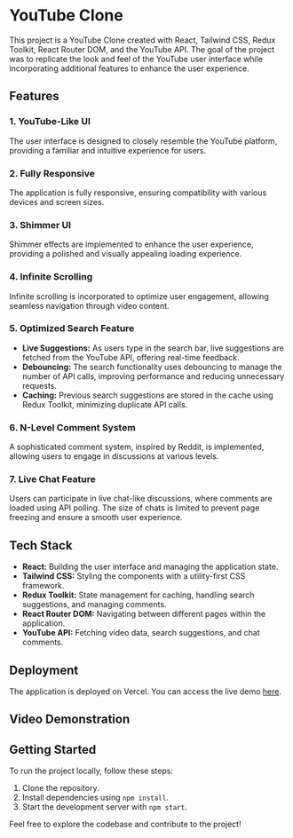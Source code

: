 # YouTube Clone

This project is a YouTube Clone created with React, Tailwind CSS, Redux Toolkit, React Router DOM, and the YouTube API. The goal of the project was to replicate the look and feel of the YouTube user interface while incorporating additional features to enhance the user experience.

## Features

### 1. YouTube-Like UI

The user interface is designed to closely resemble the YouTube platform, providing a familiar and intuitive experience for users.

### 2. Fully Responsive

The application is fully responsive, ensuring compatibility with various devices and screen sizes.

### 3. Shimmer UI

Shimmer effects are implemented to enhance the user experience, providing a polished and visually appealing loading experience.

### 4. Infinite Scrolling

Infinite scrolling is incorporated to optimize user engagement, allowing seamless navigation through video content.

### 5. Optimized Search Feature

- **Live Suggestions:** As users type in the search bar, live suggestions are fetched from the YouTube API, offering real-time feedback.
- **Debouncing:** The search functionality uses debouncing to manage the number of API calls, improving performance and reducing unnecessary requests.
- **Caching:** Previous search suggestions are stored in the cache using Redux Toolkit, minimizing duplicate API calls.

### 6. N-Level Comment System

A sophisticated comment system, inspired by Reddit, is implemented, allowing users to engage in discussions at various levels.

### 7. Live Chat Feature

Users can participate in live chat-like discussions, where comments are loaded using API polling. The size of chats is limited to prevent page freezing and ensure a smooth user experience.

## Tech Stack

- **React:** Building the user interface and managing the application state.
- **Tailwind CSS:** Styling the components with a utility-first CSS framework.
- **Redux Toolkit:** State management for caching, handling search suggestions, and managing comments.
- **React Router DOM:** Navigating between different pages within the application.
- **YouTube API:** Fetching video data, search suggestions, and chat comments.

## Deployment

The application is deployed on Vercel. You can access the live demo [here](https://youtube-clone-nayana62.vercel.app/).

## Video Demonstration


## Getting Started

To run the project locally, follow these steps:

1. Clone the repository.
2. Install dependencies using `npm install`.
3. Start the development server with `npm start`.

Feel free to explore the codebase and contribute to the project!

